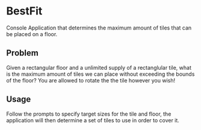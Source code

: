 # BestFit
Console Application that determines the maximum amount of tiles that can be placed on a floor.

## Problem

Given a rectangular floor and a unlimited supply of a rectanglular tile, what is the maximum amount of tiles we can place without exceeding the bounds of the floor? You are allowed to rotate the the tile however you wish!

## Usage

Follow the prompts to specify target sizes for the tile and floor, the application will then determine a set of tiles to use in order to cover it.
